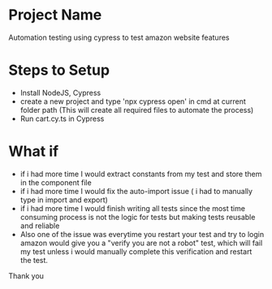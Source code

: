# Project Name

Automation testing using cypress to test amazon website features

# Steps to Setup

- Install NodeJS, Cypress
- create a new project and type 'npx cypress open' in cmd at current folder path (This will create all required files to automate the process)
- Run cart.cy.ts in Cypress



# What if
- if i had more time I would extract constants from my test and store them in the component file
- if i had more time I would fix the auto-import issue ( i had to manually type in import and export) 
- if i had more time I would finish writing all tests since the most time consuming process is not the logic for tests but making tests reusable and reliable
- Also one of the issue was everytime you restart your test and try to login amazon would give you a "verify you are not a robot" test, which will fail my test unless i would manually complete this verification and restart the test.

Thank you
